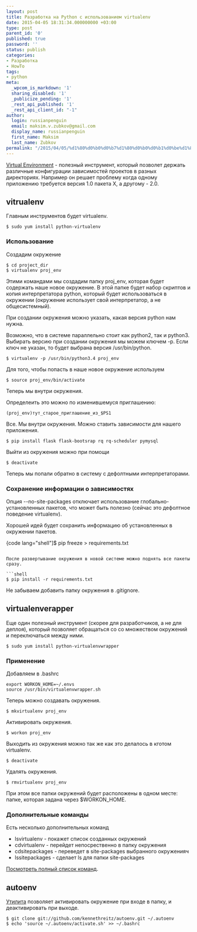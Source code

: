 ```yaml
---
layout: post
title: Разработка на Python с использованием virtualenv
date: 2015-04-05 18:31:34.000000000 +03:00
type: post
parent_id: '0'
published: true
password: ''
status: publish
categories:
- Разработка
- HowTo
tags:
- python
meta:
  _wpcom_is_markdown: '1'
  sharing_disabled: '1'
  _publicize_pending: '1'
  _rest_api_published: '1'
  _rest_api_client_id: "-1"
author:
  login: russianpenguin
  email: maksim.v.zubkov@gmail.com
  display_name: russianpenguin
  first_name: Maksim
  last_name: Zubkov
permalink: "/2015/04/05/%d1%80%d0%b0%d0%b7%d1%80%d0%b0%d0%b1%d0%be%d1%82%d0%ba%d0%b0-%d0%bd%d0%b0-python-%d1%81-%d0%b8%d1%81%d0%bf%d0%be%d0%bb%d1%8c%d0%b7%d0%be%d0%b2%d0%b0%d0%bd%d0%b8%d0%b5%d0%bc-virtualenv/"
---
```

[Virtual Environment](https://virtualenv.readthedocs.org/en/latest/ "virtualenv") - полезный инструмент, который позволет держать различные конфигурации зависимостей проектов в разных директориях. Например он решает проблему когда одному приложению требуется версия 1.0 пакета X, а другому - 2.0.

## vitrualenv

Главным инструментов будет virtualenv.  
```shell
$ sudo yum install python-virtualenv
```

### Использование

Создадим окружение

```shell
$ cd project_dir  
$ virtualenv proj_env
```

Этими командами мы создадим папку proj_env, которая будет содержать наше новое окружение. В этой папке будет набор скриптов и копия интерпретатора python, который будет использоваться в окружении (окружение использует свой интерпретатор, а не общесистемный).

При создании окружения можно указать, какая версия python нам нужна.

Возможно, что в системе параллельно стоит как python2, так и python3. Выбирать версию при создании окружения мы можем ключем -p. Если ключ не указан, то будет выбрана версия /usr/bin/python.

```shell
$ virtualenv -p /usr/bin/python3.4 proj_env
```

Для того, чтобы попасть в наше новое окружение используем

```shell
$ source proj_env/bin/activate
```

Теперь мы внутри окружения.

Определеить это можно по изменившемуся приглашению:

```
(proj_env)тут_старое_приглашение_из_$PS1
```

Все. Мы внутри окружения. Можно ставить зависимости для нашего приложения.

```shell
$ pip install flask flask-bootsrap rq rq-scheduler pymysql
```

Выйти из окружения можно при помощи

```shell
$ deactivate
```

Теперь мы попали обратно в систему с дефолтными интерпретаторами.

### Сохранение информации о зависимостях

Опция --no-site-packages отключает использование глобально-установленных пакетов, что может быть полезно (сейчас это дефолтное поведение virtualenv).

Хорошей идей будет сохранить информацию об установленных в окружении пакетов.

{code lang="shell"]$ pip freeze > requirements.txt
```

После развертывание окружения в новой системе можно поднять все пакеты сразу.

```shell
$ pip install -r requirements.txt
```

Не забываем добавить папку окружения в .gitignore.

## virtualenverapper

Еще один полезный инструмент (скорее для разработчиков, а не для деплоя), который позволяет обращаться со со множеством окружений и переключаться между ними.

```shell
$ sudo yum install python-virtualenvwrapper
```

### Применение

Добавляем в .bashrc

```shell
export WORKON_HOME=~/.envs  
source /usr/bin/virtualenvwrapper.sh
```

Теперь можно создавать окружения.

```shell
$ mkvirtualenv proj_env
```

Активировать окружения.

```shell
$ workon proj_env
```

Выходить из окружения можно так же как это делалось в кготом virtualenv.

```shell
$ deactivate
```

Удалять окружения.

```shell
$ rmvirtualenv proj_env
```

При этом все папки окружений будет расположены в одном месте: папке, которая задана через $WORKON_HOME.

### Дополнительные команды

Есть несколько дополнительных команд

- lsvirtualenv - покажет список созданных окружений
- cdvirtualenv - перейдет непосрественно в папку окружения
- cdsitepackages - переведет в site-packages выбранного окруженияч
- lssitepackages - сделает ls для папки site-packages

[Посмотреть полный список команд](http://virtualenvwrapper.readthedocs.org/en/latest/command_ref.html "Список команд virtualenvwrapper").

## autoenv

[Утилита](https://github.com/kennethreitz/autoenv "autoenv") позволяет активировать окружение при входе в папку, и деактивировать при выходе.

```shell
$ git clone git://github.com/kennethreitz/autoenv.git ~/.autoenv  
$ echo 'source ~/.autoenv/activate.sh' >> ~/.bashrc
```

